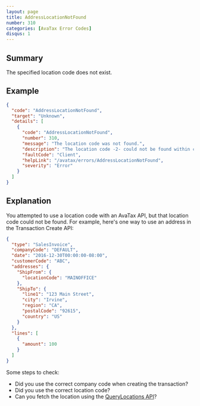 ```yaml
---
layout: page
title: AddressLocationNotFound
number: 310
categories: [AvaTax Error Codes]
disqus: 1
---
```


## Summary

The specified location code does not exist.

## Example

```json
{
  "code": "AddressLocationNotFound",
  "target": "Unknown",
  "details": [
    {
      "code": "AddressLocationNotFound",
      "number": 310,
      "message": "The location code was not found.",
      "description": "The location code -2- could not be found within company -1- and account -0-.",
      "faultCode": "Client",
      "helpLink": "/avatax/errors/AddressLocationNotFound",
      "severity": "Error"
    }
  ]
}
```

## Explanation

You attempted to use a location code with an AvaTax API, but that location code could not be found.  For example, here's one way to use an address in the Transaction Create API:

```json
{
  "type": "SalesInvoice",
  "companyCode": "DEFAULT",
  "date": "2016-12-30T00:00:00-08:00",
  "customerCode": "ABC",
  "addresses": {
    "ShipFrom": {
      "locationCode": "MAINOFFICE"
    },
    "ShipTo": {
      "line1": "123 Main Street",
      "city": "Irvine",
      "region": "CA",
      "postalCode": "92615",
      "country": "US"
    }
  },
  "lines": [
    {
      "amount": 100
    }
  ]
}
```

Some steps to check:

<ul class="normal">
    <li>Did you use the correct company code when creating the transaction?</li>
    <li>Did you use the correct location code?</li>
    <li>Can you fetch the location using the <a href="/api-reference/avatax/rest/v2/methods/Locations/QueryLocations/">QueryLocations API</a>?</li>
</ul>
